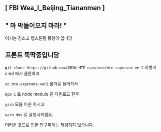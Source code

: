 ##    [   FBI Wea_I_Beijing_Tiananmen   ]

## " 마 막들어오지 마라! "

여기는 경소고 캡스톤팀 뭉탱이 입니당

## 프론트 뚝딱중입니당

`git clone https://github.com/GBSW-MTE-capstone/mte-capstone-ver2`
이렇게 cmd 에서 클론하고

`cd mte-capstone-ver2`
폴더로 들어가서 

`npm i`
로 node module 을 다운로드 한후 

`yarn`
모듈 다운 하시고 

`yarn dev`
로 실행시키셈요.

더러운 코드로 인한 안구피해는 책임지지 않습니다.
